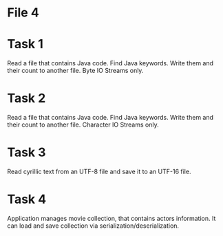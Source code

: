 # File 4
# Task 1
Read a file that contains Java code. Find Java keywords. 
Write them and their count to another file. 
Byte IO Streams only.
# Task 2
Read a file that contains Java code. Find Java keywords. 
Write them and their count to another file. 
Character IO Streams only.
# Task 3
Read cyrillic text from an UTF-8 file and save it to an UTF-16 file.
# Task 4
Application manages movie collection, that contains actors information. 
It can load and save collection via serialization/deserialization.